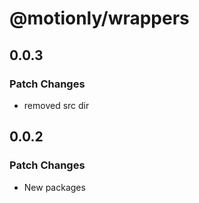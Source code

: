 # @motionly/wrappers

## 0.0.3

### Patch Changes

- removed src dir

## 0.0.2

### Patch Changes

- New packages
